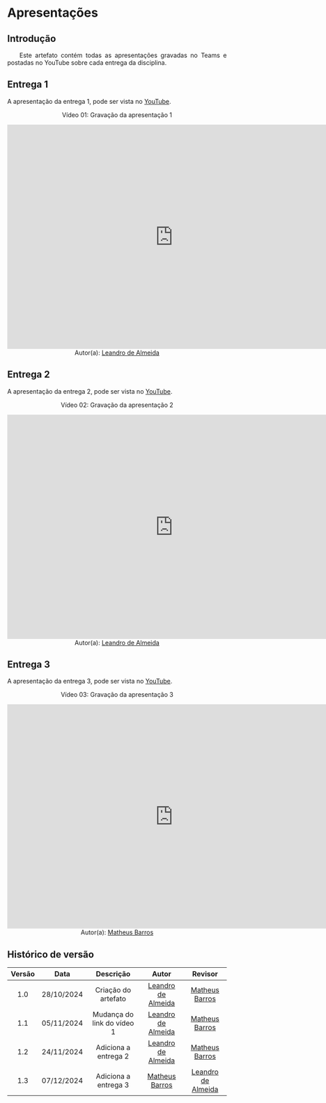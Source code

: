 # Apresentações

## Introdução
<p align="justify">&emsp;&emsp;Este artefato contém todas as apresentações gravadas no Teams e postadas no YouTube sobre cada entrega da disciplina.</p>

## Entrega 1
A apresentação da entrega 1, pode ser vista no [YouTube](https://youtu.be/xQJBbEvdkSg).

<center>
<p>Vídeo 01: Gravação da apresentação 1</p>
<iframe width="760" height="515" src="https://www.youtube.com/embed/xQJBbEvdkSg?si=ebsCxnX9SWl1QILY" title="YouTube video player" frameborder="0" allow="accelerometer; autoplay; clipboard-write; encrypted-media; gyroscope; picture-in-picture; web-share" referrerpolicy="strict-origin-when-cross-origin" allowfullscreen></iframe>
Autor(a): <a href="https://github.com/leomitx10" target = "_blank">Leandro de Almeida</a></h6>
</center>

## Entrega 2
A apresentação da entrega 2, pode ser vista no [YouTube](https://youtu.be/XRYAcI0sHk0).

<center>
<p>Vídeo 02: Gravação da apresentação 2</p>
<iframe width="760" height="515" src="https://www.youtube.com/embed/XRYAcI0sHk0?si=WC6b01oiOwn_66Ew" title="YouTube video player" frameborder="0" allow="accelerometer; autoplay; clipboard-write; encrypted-media; gyroscope; picture-in-picture; web-share" referrerpolicy="strict-origin-when-cross-origin" allowfullscreen></iframe>
Autor(a): <a href="https://github.com/leomitx10" target = "_blank">Leandro de Almeida</a></h6>
</center>

## Entrega 3
A apresentação da entrega 3, pode ser vista no [YouTube](https://www.youtube.com/watch?v=wUAYOgZsYvA).

<center>
<p>Vídeo 03: Gravação da apresentação 3</p>
<iframe width="760" height="515" src="https://www.youtube.com/embed/wUAYOgZsYvA?si=owy0iLug9mRvOacC" title="YouTube video player" frameborder="0" allow="accelerometer; autoplay; clipboard-write; encrypted-media; gyroscope; picture-in-picture; web-share" referrerpolicy="strict-origin-when-cross-origin" allowfullscreen></iframe>
Autor(a): <a href="https://github.com/Ninja-Haiyai" target = "_blank">Matheus Barros</a></h6>
</center>

## Histórico de versão

<center>

| Versão |    Data    |      Descrição       |  Autor  | Revisor |
| :----: | :--------: | :------------------: | :-----: | :-----: |
|  1.0   | 28/10/2024 | Criação do artefato | [Leandro de Almeida](https://github.com/leomitx10)| [Matheus Barros ](https://github.com/Ninja-Haiyai) |
|  1.1   | 05/11/2024 | Mudança do link do vídeo 1 | [Leandro de Almeida](https://github.com/leomitx10)| [Matheus Barros ](https://github.com/Ninja-Haiyai) |
|  1.2   | 24/11/2024 | Adiciona a entrega 2 | [Leandro de Almeida](https://github.com/leomitx10)| [Matheus Barros ](https://github.com/Ninja-Haiyai) |
|  1.3   | 07/12/2024 | Adiciona a entrega 3 |[Matheus Barros ](https://github.com/Ninja-Haiyai)| [Leandro de Almeida](https://github.com/leomitx10)|

</center>
